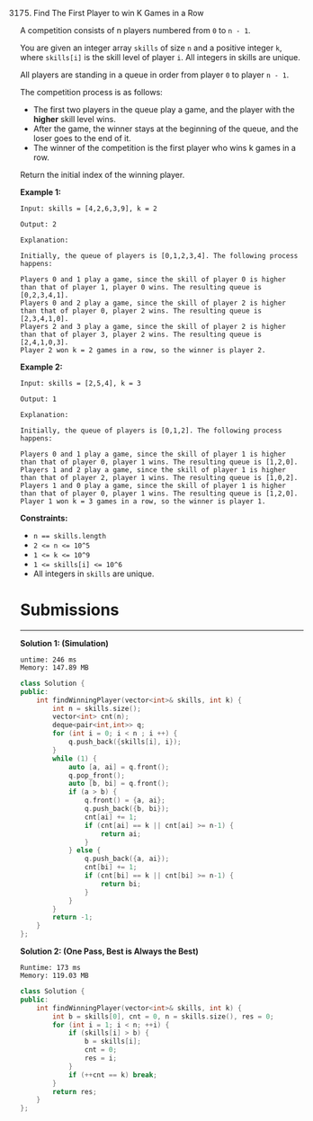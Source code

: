 3175. Find The First Player to win K Games in a Row

A competition consists of n players numbered from `0` to `n - 1`.

You are given an integer array `skills` of size `n` and a positive integer `k`, where `skills[i]` is the skill level of player `i`. All integers in skills are unique.

All players are standing in a queue in order from player `0` to player `n - 1`.

The competition process is as follows:

* The first two players in the queue play a game, and the player with the **higher** skill level wins.
* After the game, the winner stays at the beginning of the queue, and the loser goes to the end of it.
* The winner of the competition is the first player who wins k games in a row.

Return the initial index of the winning player.

 

**Example 1:**
```
Input: skills = [4,2,6,3,9], k = 2

Output: 2

Explanation:

Initially, the queue of players is [0,1,2,3,4]. The following process happens:

Players 0 and 1 play a game, since the skill of player 0 is higher than that of player 1, player 0 wins. The resulting queue is [0,2,3,4,1].
Players 0 and 2 play a game, since the skill of player 2 is higher than that of player 0, player 2 wins. The resulting queue is [2,3,4,1,0].
Players 2 and 3 play a game, since the skill of player 2 is higher than that of player 3, player 2 wins. The resulting queue is [2,4,1,0,3].
Player 2 won k = 2 games in a row, so the winner is player 2.
```
**Example 2:**
```
Input: skills = [2,5,4], k = 3

Output: 1

Explanation:

Initially, the queue of players is [0,1,2]. The following process happens:

Players 0 and 1 play a game, since the skill of player 1 is higher than that of player 0, player 1 wins. The resulting queue is [1,2,0].
Players 1 and 2 play a game, since the skill of player 1 is higher than that of player 2, player 1 wins. The resulting queue is [1,0,2].
Players 1 and 0 play a game, since the skill of player 1 is higher than that of player 0, player 1 wins. The resulting queue is [1,2,0].
Player 1 won k = 3 games in a row, so the winner is player 1.
```
 

**Constraints:**

* `n == skills.length`
* `2 <= n <= 10^5`
* `1 <= k <= 10^9`
* `1 <= skills[i] <= 10^6`
* All integers in `skills` are unique.

# Submissions
---
**Solution 1: (Simulation)**
```
untime: 246 ms
Memory: 147.89 MB
```
```c++
class Solution {
public:
    int findWinningPlayer(vector<int>& skills, int k) {
        int n = skills.size();
        vector<int> cnt(n);
        deque<pair<int,int>> q;
        for (int i = 0; i < n ; i ++) {
            q.push_back({skills[i], i});
        }
        while (1) {
            auto [a, ai] = q.front();
            q.pop_front();
            auto [b, bi] = q.front();
            if (a > b) {
                q.front() = {a, ai};
                q.push_back({b, bi});
                cnt[ai] += 1;
                if (cnt[ai] == k || cnt[ai] >= n-1) {
                    return ai;
                } 
            } else {
                q.push_back({a, ai});
                cnt[bi] += 1;
                if (cnt[bi] == k || cnt[bi] >= n-1) {
                    return bi;
                }
            } 
        }
        return -1;
    }
};
```

**Solution 2: (One Pass, Best is Always the Best)**
```
Runtime: 173 ms
Memory: 119.03 MB
```
```c++
class Solution {
public:
    int findWinningPlayer(vector<int>& skills, int k) {
        int b = skills[0], cnt = 0, n = skills.size(), res = 0;
        for (int i = 1; i < n; ++i) {
            if (skills[i] > b) {
                b = skills[i];
                cnt = 0;
                res = i;
            }
            if (++cnt == k) break;
        }
        return res;
    }
};
```
